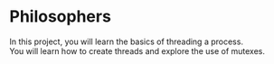 # Philosophers

In this project, you will learn the basics of threading a process.\
You will learn how to create threads and explore the use of mutexes.

